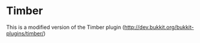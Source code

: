 Timber
======

This is a modified version of the Timber plugin (http://dev.bukkit.org/bukkit-plugins/timber/)
